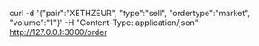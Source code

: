 curl -d '{"pair":"XETHZEUR", "type":"sell", "ordertype":"market", "volume":"1"}' -H "Content-Type: application/json" http://127.0.0.1:3000/order